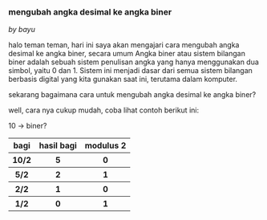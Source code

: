 <h3>mengubah angka desimal ke angka biner</h3>
<p><i>by bayu</i></p>
<p>halo teman teman, hari ini saya akan mengajari cara mengubah angka desimal ke angka biner, secara umum Angka biner atau sistem bilangan biner adalah sebuah sistem penulisan angka yang hanya menggunakan dua simbol, yaitu 0 dan 1. Sistem ini menjadi dasar dari semua sistem bilangan berbasis digital yang kita gunakan saat ini, terutama dalam komputer.</p>

<p>sekarang bagaimana cara untuk mengubah angka desimal ke angka biner? </p>

<p>well, cara nya cukup mudah, coba lihat contoh berikut ini:</p>

<p>10 -> biner? </p>
<table>
  <tr>
    <th>bagi</th>
    <th>hasil bagi</th>
    <th>modulus 2</th>
  </tr>
  <tr>
    <th>10/2</th>
    <th>5</th>
    <th>0</th>
  </tr>
  <tr>
    <th>5/2</th>
    <th>2</th>
    <th>1</th>
  </tr>
  <tr>
    <th>2/2</th>
    <th>1</th>
    <th>0</th>
  </tr>
  <tr>
    <th>1/2</th>
    <th>0</th>
    <th>1</th>
  </tr>

</table>

